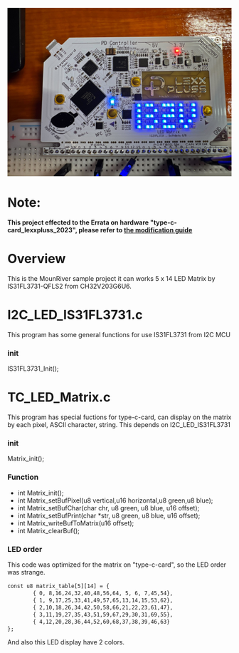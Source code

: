 
![](https://github.com/shujima/type-c-card/blob/master/img/Matrix.jpg)

# Note:
<b> This project effected to the Errata on hardware "type-c-card_lexxpluss_2023", please refer to [the modification guide](https://github.com/shujima/type-c-card/blob/master/hardware/sample/type-c-card_lexxpluss_2023)
 </b>

# Overview 
This is the MounRiver sample project it can works 5 x 14 LED Matrix by IS31FL3731-QFLS2 from CH32V203G6U6.

# I2C_LED_IS31FL3731.c
This program has some general functions for use IS31FL3731 from I2C MCU

### init
IS31FL3731_Init();

# TC_LED_Matrix.c
This program has special fuctions for type-c-card, can display on the matrix by each pixel, ASCII character, string.
This depends on I2C_LED_IS31FL3731

### init
Matrix_init();

### Function
* int Matrix_init();
* int Matrix_setBufPixel(u8 vertical,u16 horizontal,u8 green,u8 blue);
* int Matrix_setBufChar(char chr, u8 green, u8 blue, u16 offset);
* int Matrix_setBufPrint(char *str, u8 green, u8 blue, u16 offset);
* int Matrix_writeBufToMatrix(u16 offset);
* int Matrix_clearBuf();

### LED order
This code was optimized for the matrix on "type-c-card", so the LED order was strange.
```
const u8 matrix_table[5][14] = {
        { 0, 8,16,24,32,40,48,56,64, 5, 6, 7,45,54},
        { 1, 9,17,25,33,41,49,57,65,13,14,15,53,62},
        { 2,10,18,26,34,42,50,58,66,21,22,23,61,47},
        { 3,11,19,27,35,43,51,59,67,29,30,31,69,55},
        { 4,12,20,28,36,44,52,60,68,37,38,39,46,63}
};
```
And also this LED display have 2 colors.